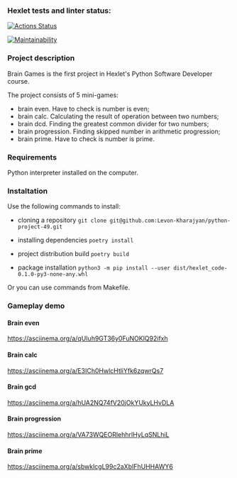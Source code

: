 ### Hexlet tests and linter status:
[![Actions Status](https://github.com/Levon-Kharajyan/python-project-49/workflows/hexlet-check/badge.svg)](https://github.com/Levon-Kharajyan/python-project-49/actions)

[![Maintainability](https://api.codeclimate.com/v1/badges/3b550e7aa06b6bc01129/maintainability)](https://codeclimate.com/github/Levon-Kharajyan/python-project-49/maintainability)

### Project description
Brain Games is the first project in Hexlet's Python Software Developer course.

The project consists of 5 mini-games:
- brain even. Have to check is number is even;
- brain calc. Calculating the result of operation between two numbers;
- brain dcd. Finding the greatest common divider for two numbers;
- brain progression. Finding skipped number in arithmetic progression;
- brain prime. Have to check is number is prime.

### Requirements
Python interpreter installed on the computer.

### Instaltation
Use the following commands to install:
- cloning a repository
`git clone git@github.com:Levon-Kharajyan/python-project-49.git`

- installing dependencies
`poetry install`

- project distribution build
`poetry build`

- package installation
`python3 -m pip install --user dist/hexlet_code-0.1.0-py3-none-any.whl`

Or you can use commands from Makefile.

### Gameplay demo
#### Brain even
https://asciinema.org/a/qUIuh9GT36y0FuNOKlQ92ifxh

#### Brain calc
https://asciinema.org/a/E3ICh0HwlcHtliYfk6zqwrQs7

#### Brain gcd
https://asciinema.org/a/hUA2NQ74fV20jOkYUkyLHvDLA

#### Brain progression
https://asciinema.org/a/VA73WQEORlehhrIHyLqSNLhiL

#### Brain prime
https://asciinema.org/a/sbwklcgL99c2aXbIFhUHHAWY6
